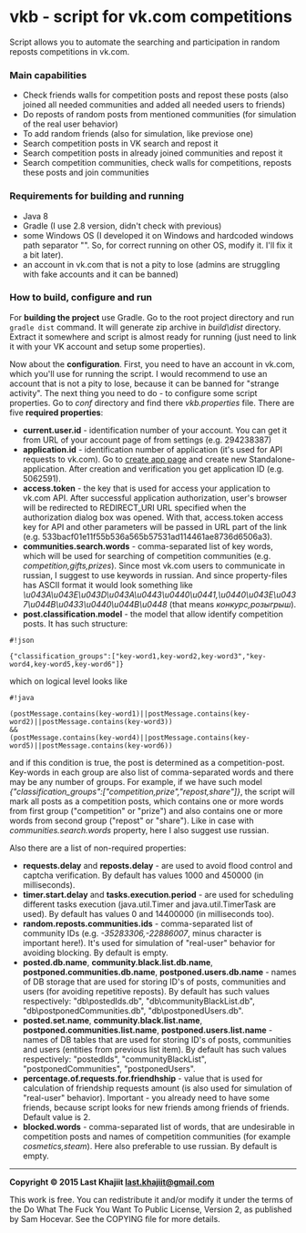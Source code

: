 # vkb - script for vk.com competitions

Script allows you to automate the searching and participation in random reposts competitions in vk.com.

### Main capabilities
- Check friends walls for competition posts and repost these posts (also joined all needed communities and added all needed users to friends) 
- Do reposts of random posts from mentioned communities (for  simulation of the real user behavior)
- To add random friends (also for simulation, like previose one)
- Search competition posts in VK search and repost it
- Search competition posts in already joined communities and repost it
- Search competition communities, check walls for competitions, reposts these posts and join communities

### Requirements for building and running
- Java 8
- Gradle (I use 2.8 version, didn't check with previous)
- some Windows OS (I developed it on Windows and hardcoded windows path separator "\". So, for correct running on other OS, modify it. I'll fix it a bit later).
- an account in vk.com that is not a pity to lose (admins are struggling with fake accounts and it can be banned)

### How to build, configure and run
For **building the project** use Gradle. Go to the root project directory and run `gradle dist` command. It will generate zip archive in *build\dist* directory. Extract it somewhere and script is almost ready for running (just need to link it with your VK account and setup some properties).

Now about the **configuration**.
First, you need to have an account in vk.com, which you'll use for running the script. I would recommend to use an account that is not a pity to lose, because it can be banned for "strange activity".
The next thing you need to do - to configure some script properties. Go to *conf* directory and find there *vkb.properties* file. There are five **required properties**:

-  **current.user.id** - identification number of your account. You can get it from URL of your account page of from settings (e.g. 294238387)
-  **application.id** - identification number of application (it's used for API requests to vk.com).  Go to [create app page](https://vk.com/editapp?act=create) and create new Standalone-application. After creation and verification you get application ID (e.g. 5062591).
-  **access.token** - the key that is used for access your application to vk.com API. After successful application authorization, user's browser will be redirected to REDIRECT_URI URL specified when the authorization dialog box was opened. With that, access.token access key for API and other parameters will be passed in URL part of the link (e.g. 533bacf01e11f55b536a565b57531ad114461ae8736d6506a3).
- **communities.search.words** - comma-separated list of key words, which will be used for searching of competition communities (e.g. *competition,gifts,prizes*). Since most vk.com users to communicate in russian, I suggest to use keywords in russian. And since property-files has ASCII format it would look something like *\u043A\u043E\u043D\u043A\u0443\u0440\u0441,\u0440\u043E\u0437\u044B\u0433\u0440\u044B\u0448* (that means *конкурс,розыгрыш*).
-  **post.classification.model** - the model that allow identify competition posts. It has such structure: 
```
#!json

{"classification_groups":["key-word1,key-word2,key-word3","key-word4,key-word5,key-word6"]}
```
which on logical level looks like 

```
#!java

(postMessage.contains(key-word1)||postMessage.contains(key-word2)||postMessage.contains(key-word3))
&&
(postMessage.contains(key-word4)||postMessage.contains(key-word5)||postMessage.contains(key-word6))
```
and if this condition is true, the post is determined as a competition-post. Key-words in each group are also list of comma-separated words and there may be any number of groups. For example, if we have such model *{"classification_groups":["competition,prize","repost,share"]}*, the script will mark all posts as a competition posts, which contains one or more words from first group ("competition" or "prize") and also contains one or more words from second group ("repost" or "share"). Like in case with *communities.search.words* property, here I also suggest use russian.

Also there are a list of non-required properties:

-  **requests.delay** and **reposts.delay** - are used to avoid flood control and captcha verification. By default has values 1000 and 450000 (in milliseconds).
-  **timer.start.delay** and **tasks.execution.period** - are used for scheduling different tasks execution (java.util.Timer and java.util.TimerTask are used). By default has values 0 and 14400000 (in milliseconds too).
- **random.reposts.communities.ids** - comma-separated list of community IDs (e.g. *-35283306,-22886007*, minus character is important here!). It's used for simulation of "real-user" behavior for avoiding blocking. By default is empty.
-  **posted.db.name**, **community.black.list.db.name**, **postponed.communities.db.name**, **postponed.users.db.name** - names of DB storage that are used for storing ID's of posts, communities and users (for avoiding repetitive reposts). By default has such values respectively: "db\\postedIds.db", "db\\communityBlackList.db", "db\\postponedCommunities.db", "db\\postponedUsers.db".
-  **posted.set.name**, **community.black.list.name**, **postponed.communities.list.name**, **postponed.users.list.name** - names of DB tables that are used for storing ID's of posts, communities and users (entities from previous list item). By default has such values respectively: "postedIds", "communityBlackList", "postponedCommunities", "postponedUsers".
- **percentage.of.requests.for.friendhship** - value that is used for calculation of friendship requests amount (is also used for simulation of "real-user" behavior). Important - you already need to have some friends, because script looks for new friends among friends of friends. Default value is 2.
-  **blocked.words** - comma-separated list of words, that are undesirable in competition posts and names of competition communities (for example *cosmetics,steam*). Here also preferable to use russian. By default is empty.


---

**Copyright © 2015 Last Khajiit <last.khajiit@gmail.com>**

This work is free. You can redistribute it and/or modify it under the
terms of the Do What The Fuck You Want To Public License, Version 2,
as published by Sam Hocevar. See the COPYING file for more details.
